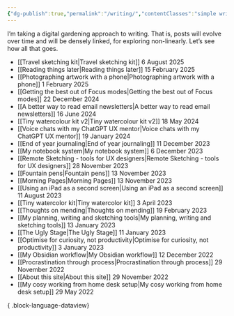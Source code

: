 ```yaml
---
{"dg-publish":true,"permalink":"/writing/","contentClasses":"simple writing-list","noteIcon":""}
---
```


I’m taking a digital gardening approach to writing. That is, posts will evolve over time and will be densely linked, for exploring non-linearly. Let’s see how all that goes.
- [[Travel sketching kit\|Travel sketching kit]] <span class="posted">6 August 2025</span>
- [[Reading things later\|Reading things later]] <span class="posted">15 February 2025</span>
- [[Photographing artwork with a phone\|Photographing artwork with a phone]] <span class="posted">1 February 2025</span>
- [[Getting the best out of Focus modes\|Getting the best out of Focus modes]] <span class="posted">22 December 2024</span>
- [[A better way to read email newsletters\|A better way to read email newsletters]] <span class="posted">16 June 2024</span>
- [[Tiny watercolour kit v2\|Tiny watercolour kit v2]] <span class="posted">18 May 2024</span>
- [[Voice chats with my ChatGPT UX mentor\|Voice chats with my ChatGPT UX mentor]] <span class="posted">19 January 2024</span>
- [[End of year journaling\|End of year journaling]] <span class="posted">11 December 2023</span>
- [[My notebook system\|My notebook system]] <span class="posted">6 December 2023</span>
- [[Remote Sketching - tools for UX designers\|Remote Sketching - tools for UX designers]] <span class="posted">28 November 2023</span>
- [[Fountain pens\|Fountain pens]] <span class="posted">13 November 2023</span>
- [[Morning Pages\|Morning Pages]] <span class="posted">13 November 2023</span>
- [[Using an iPad as a second screen\|Using an iPad as a second screen]] <span class="posted">11 August 2023</span>
- [[Tiny watercolor kit\|Tiny watercolor kit]] <span class="posted">3 April 2023</span>
- [[Thoughts on mending\|Thoughts on mending]] <span class="posted">19 February 2023</span>
- [[My planning, writing and sketching tools\|My planning, writing and sketching tools]] <span class="posted">13 January 2023</span>
- [[The Ugly Stage\|The Ugly Stage]] <span class="posted">11 January 2023</span>
- [[Optimise for curiosity, not productivity\|Optimise for curiosity, not productivity]] <span class="posted">3 January 2023</span>
- [[My Obsidian workflow\|My Obsidian workflow]] <span class="posted">12 December 2022</span>
- [[Procrastination through process\|Procrastination through process]] <span class="posted">29 November 2022</span>
- [[About this site\|About this site]] <span class="posted">29 November 2022</span>
- [[My cosy working from home desk setup\|My cosy working from home desk setup]] <span class="posted">29 May 2022</span>

{ .block-language-dataview}
